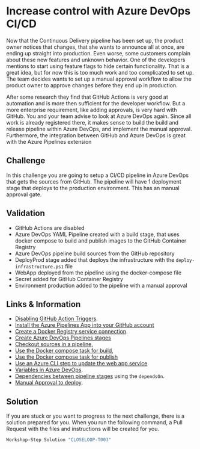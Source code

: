 # Increase control with Azure DevOps CI/CD

Now that the Continuous Delivery pipeline has been set up, the product owner notices that changes, that she wants to announce all at once, are ending up straight into production. Even worse, some customers complain about these new features and unknown behavior. One of the developers mentions to start using feature flags to hide certain functionality. That is a great idea, but for now this is too much work and too complicated to set up. The team decides wants to set up a manual approval workflow to allow the product owner to approve changes before they end up in production. 

After some research they find that GitHub Actions is very good at automation and is more then sufficient for the developer workflow. But a more enterprise requirement, like adding approvals, is very hard with GitHub. You and your team advise to look at Azure DevOps again. Since all work is already registered there, it makes sense to build the build and release pipeline within Azure DevOps, and implement the manual approval. Furthermore, the integration between GitHub and Azure DevOps is great with the Azure Pipelines extension

## Challenge

In this challenge you are going to setup a CI/CD pipeline in Azure DevOps that gets the sources from GitHub. The pipeline will have 1 deployment stage that deploys to the production environment. This has an manual approval gate. 

## Validation

* GitHub Actions are disabled
* Azure DevOps YAML Pipeline created with a build stage, that uses docker compose to build and publish images to the GitHub Container Registry
* Azure DevOps pipeline build sources from the GitHub repository
* DeployProd stage added that deploys the infrastructure with the `deploy-infrastructure.ps1` file
* WebApp deployed from the pipeline using the docker-compose file
* Secret added for GitHub Container Registry
* Environment production added to the pipeline with a manual approval

## Links & Information

* [Disabling GitHub Action Triggers](https://github.community/t/how-can-i-disable-a-github-action/17049/3).
* [Install the Azure Pipelines App into your GitHub account](https://github.com/apps/azure-pipelines/installations/new)
* [Create a Docker Registry service connection](https://docs.microsoft.com/en-us/azure/devops/pipelines/library/service-endpoints?view=azure-devops&tabs=yaml&WT.mc_id=DOP-MVP-5001511#sep-docreg).
* [Create Azure DevOps Pipelines stages](https://docs.microsoft.com/en-us/azure/devops/pipelines/process/stages?view=azure-devops&tabs=yaml&WT.mc_id=DOP-MVP-5001511)
* [Checkout sources in a pipeline](https://docs.microsoft.com/en-us/azure/devops/pipelines/yaml-schema?view=azure-devops&tabs=schema%2cparameter-schema&WT.mc_id=DOP-MVP-5001511#checkout), 
* [Use the Docker compose task for build](https://docs.microsoft.com/en-us/azure/devops/pipelines/tasks/build/docker-compose?view=azure-devops&WT.mc_id=DOP-MVP-5001511#build-service-images),
* [Use the Docker compose task for publish](https://docs.microsoft.com/en-us/azure/devops/pipelines/tasks/build/docker-compose?view=azure-devops&WT.mc_id=DOP-MVP-5001511#push-service-images)
* [Use an Azure CLI step to update the web app service](https://docs.microsoft.com/en-us/azure/devops/pipelines/tasks/deploy/azure-cli?view=azure-devops&WT.mc_id=DOP-MVP-5001511)
* [Variables in Azure DevOps](https://docs.microsoft.com/en-us/azure/devops/pipelines/process/variables?view=azure-devops&tabs=yaml%2cbatch&WT.mc_id=DOP-MVP-5001511#secret-variables).
* [Dependencies between pipeline stages](https://docs.microsoft.com/en-us/azure/devops/pipelines/process/stages?view=azure-devops&tabs=yaml&WT.mc_id=DOP-MVP-5001511#specify-dependencies) using the `dependsOn`.
* [Manual Approval to deploy](https://docs.microsoft.com/en-us/azure/devops/pipelines/process/approvals?view=azure-devops&tabs=check-pass&WT.mc_id=DOP-MVP-5001511#approvals).

## Solution

If you are stuck or you want to progress to the next challenge, there is a solution prepared for you. When you run the following command, a Pull Request with the files and instructions will be created for you. 

```powershell
Workshop-Step Solution "CLOSELOOP-T003"
```

